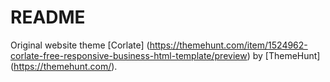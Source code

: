# README

Original website theme [Corlate] (https://themehunt.com/item/1524962-corlate-free-responsive-business-html-template/preview) by [ThemeHunt] (https://themehunt.com/).
